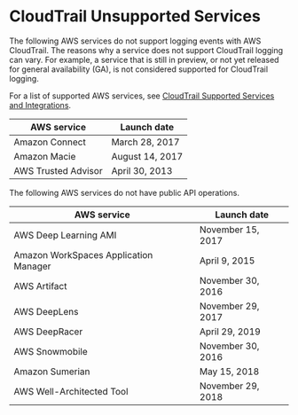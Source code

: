 # CloudTrail Unsupported Services<a name="cloudtrail-unsupported-aws-services"></a>

The following AWS services do not support logging events with AWS CloudTrail\. The reasons why a service does not support CloudTrail logging can vary\. For example, a service that is still in preview, or not yet released for general availability \(GA\), is not considered supported for CloudTrail logging\.

For a list of supported AWS services, see [CloudTrail Supported Services and Integrations](cloudtrail-aws-service-specific-topics.md)\.


| AWS service | Launch date | 
| --- | --- | 
| Amazon Connect | March 28, 2017 | 
| Amazon Macie | August 14, 2017 | 
| AWS Trusted Advisor | April 30, 2013 | 

The following AWS services do not have public API operations\.


| AWS service | Launch date | 
| --- | --- | 
| AWS Deep Learning AMI | November 15, 2017 | 
| Amazon WorkSpaces Application Manager | April 9, 2015  | 
| AWS Artifact | November 30, 2016 | 
| AWS DeepLens | November 29, 2017 | 
| AWS DeepRacer | April 29, 2019 | 
|  AWS Snowmobile | November 30, 2016 | 
| Amazon Sumerian | May 15, 2018 | 
| AWS Well\-Architected Tool | November 29, 2018 | 